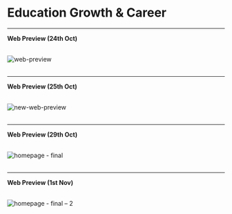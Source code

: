 # Education Growth & Career
<hr>
<b>Web Preview (24th Oct)</b>
<br>
<br>

![web-preview](https://user-images.githubusercontent.com/46156118/67502877-3ffb1600-f6a4-11e9-9774-20ab600f2ec8.png)
<br>
<br>

<hr>
<b>Web Preview (25th Oct)</b>
<br>
<br>

![new-web-preview](https://user-images.githubusercontent.com/46156118/67588464-ccc0d500-f773-11e9-9520-04d9bd5e49fb.png)
<br>
<br>

<hr>
<b>Web Preview (29th Oct)</b>
<br>
<br>

![homepage - final](https://user-images.githubusercontent.com/46156118/67765249-abacfc80-fa71-11e9-9fce-62d0345ee955.png)
<br>
<br>

<hr>
<b>Web Preview (1st Nov)</b>
<br>
<br>

![homepage - final – 2](https://user-images.githubusercontent.com/46156118/68007463-b6e66f00-fca1-11e9-8d40-bc8f0d420739.png)


